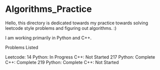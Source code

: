 # Algorithms_Practice

Hello, this directory is dedicated towards my practice towards solving leetcode style problems and figuring out algorithms. :)

I am working primarily in Python and C++.

Problems Listed

Leetcode:
14
    Python: In Progress
    C++: Not Started
217
    Python: Complete
    C++: Complete
219
    Python: Complete
    C++: Not Started
